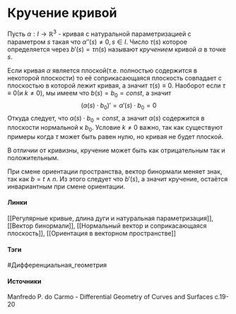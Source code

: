 # Кручение кривой
Пусть $\alpha:I\to\mathbb{R}^{3}$ - кривая с натуральной параметризацией с параметром $s$ такая что $\alpha''(s)\ne0,s\in I$. Число $\tau(s)$ которое определяется через $b'(s)=\tau n(s)$ называют *кручением* кривой $\alpha$ в точке $s$.

Если кривая $\alpha$ является плоской(т.е. полностью содержится в некоторой плоскости) то её соприкасающаяся плоскость совпадает с плоскостью в которой лежит кривая, а значит $\tau(s)\equiv0$. Наоборот если $\tau\equiv0$(и $k\ne0$), мы имеем что $b(s)=b_{0}=const$, а значит
$$
(\alpha(s)\cdot b_{0})'=\alpha'(s)\cdot b_{0}=0
$$
Откуда следует, что $\alpha(s)\cdot b_{0}=const$, а значит $\alpha(s)$ содержится в плоскости нормальной к $b_{0}$. Условие $k\ne0$ важно, так как существуют примеры когда $\tau$ может быть равен нулю, но кривая не будет плоской.

В отличии от кривизны, кручение может быть как отрицательным так и положительным. 

При смене ориентации пространства, вектор бинормали меняет знак, так как $b=t\wedge n$. Из этого следует что $b'(s)$, а значит кручение, остаётся инвариантным при смене ориентации.
#### Линки
 [[Регулярные кривые, длина дуги и натуральная параметризация]],
 [[Вектор бинормали]],
 [[Нормальный вектор и соприкасающаяся плоскость]],
 [[Ориентация в векторном пространстве]]
#### Тэги
 #Дифференциальная_геометрия 
#### Источники
 Manfredo P. do Carmo - Differential Geometry of Curves and Surfaces с.19-20